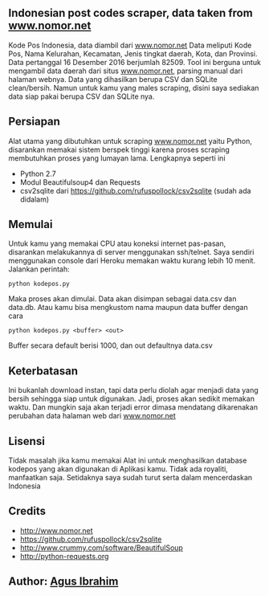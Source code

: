 ## Indonesian post codes scraper, data taken from www.nomor.net
Kode Pos Indonesia, data diambil dari www.nomor.net
Data meliputi Kode Pos, Nama Kelurahan, Kecamatan, Jenis tingkat daerah, Kota, dan Provinsi. Data pertanggal 16 Desember 2016 berjumlah 82509. 
Tool ini berguna untuk mengambil data daerah dari situs www.nomor.net, parsing manual dari halaman webnya. Data yang dihasilkan berupa CSV dan SQLite clean/bersih. Namun untuk kamu yang males scraping, disini saya sediakan data siap pakai berupa CSV dan SQLite nya.
## Persiapan
Alat utama yang dibutuhkan untuk scraping www.nomor.net yaitu Python, disarankan memakai sistem berspek tinggi karena proses scraping membutuhkan proses yang lumayan lama. Lengkapnya seperti ini
* Python 2.7
* Modul Beautifulsoup4 dan Requests
* csv2sqlite dari https://github.com/rufuspollock/csv2sqlite (sudah ada didalam)

## Memulai
Untuk kamu yang memakai CPU atau koneksi internet pas-pasan, disarankan melakukannya di server menggunakan ssh/telnet. Saya sendiri menggunakan console dari Heroku memakan waktu kurang lebih 10 menit. 
Jalankan perintah:
```
python kodepos.py
```
Maka proses akan dimulai. Data akan disimpan sebagai data.csv dan data.db. Atau kamu bisa mengkustom nama maupun data buffer dengan cara
```
python kodepos.py <buffer> <out>
```
Buffer secara default berisi 1000, dan out defaultnya data.csv
## Keterbatasan
Ini bukanlah download instan, tapi data perlu diolah agar menjadi data yang bersih sehingga siap untuk digunakan. Jadi, proses akan sedikit memakan waktu. Dan mungkin saja akan terjadi error dimasa mendatang dikarenakan perubahan data halaman web dari www.nomor.net
## Lisensi
Tidak masalah jika kamu memakai Alat ini untuk menghasilkan database kodepos yang akan digunakan di Aplikasi kamu. Tidak ada royaliti, manfaatkan saja. Setidaknya saya sudah turut serta dalam mencerdaskan Indonesia
## Credits
* http://www.nomor.net
* https://github.com/rufuspollock/csv2sqlite
* http://www.crummy.com/software/BeautifulSoup
* http://python-requests.org

## 
## Author: [Agus Ibrahim](http://fb.me/mynameisagoes)
